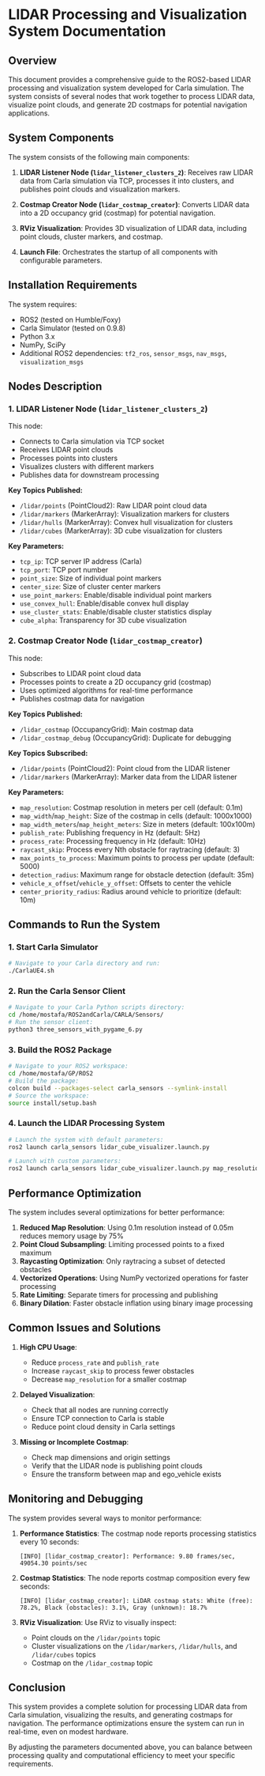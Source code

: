 # LIDAR Processing and Visualization System Documentation

## Overview

This document provides a comprehensive guide to the ROS2-based LIDAR processing and visualization system developed for Carla simulation. The system consists of several nodes that work together to process LIDAR data, visualize point clouds, and generate 2D costmaps for potential navigation applications.

## System Components

The system consists of the following main components:

1. **LIDAR Listener Node (`lidar_listener_clusters_2`)**: Receives raw LIDAR data from Carla simulation via TCP, processes it into clusters, and publishes point clouds and visualization markers.

2. **Costmap Creator Node (`lidar_costmap_creator`)**: Converts LIDAR data into a 2D occupancy grid (costmap) for potential navigation.

3. **RViz Visualization**: Provides 3D visualization of LIDAR data, including point clouds, cluster markers, and costmap.

4. **Launch File**: Orchestrates the startup of all components with configurable parameters.

## Installation Requirements

The system requires:
- ROS2 (tested on Humble/Foxy)
- Carla Simulator (tested on 0.9.8)
- Python 3.x
- NumPy, SciPy
- Additional ROS2 dependencies: `tf2_ros`, `sensor_msgs`, `nav_msgs`, `visualization_msgs`

## Nodes Description

### 1. LIDAR Listener Node (`lidar_listener_clusters_2`)

This node:
- Connects to Carla simulation via TCP socket
- Receives LIDAR point clouds
- Processes points into clusters
- Visualizes clusters with different markers
- Publishes data for downstream processing

**Key Topics Published:**
- `/lidar/points` (PointCloud2): Raw LIDAR point cloud data
- `/lidar/markers` (MarkerArray): Visualization markers for clusters
- `/lidar/hulls` (MarkerArray): Convex hull visualization for clusters
- `/lidar/cubes` (MarkerArray): 3D cube visualization for clusters

**Key Parameters:**
- `tcp_ip`: TCP server IP address (Carla)
- `tcp_port`: TCP port number
- `point_size`: Size of individual point markers
- `center_size`: Size of cluster center markers
- `use_point_markers`: Enable/disable individual point markers
- `use_convex_hull`: Enable/disable convex hull display
- `use_cluster_stats`: Enable/disable cluster statistics display
- `cube_alpha`: Transparency for 3D cube visualization

### 2. Costmap Creator Node (`lidar_costmap_creator`)

This node:
- Subscribes to LIDAR point cloud data
- Processes points to create a 2D occupancy grid (costmap)
- Uses optimized algorithms for real-time performance
- Publishes costmap data for navigation

**Key Topics Published:**
- `/lidar_costmap` (OccupancyGrid): Main costmap data
- `/lidar_costmap_debug` (OccupancyGrid): Duplicate for debugging

**Key Topics Subscribed:**
- `/lidar/points` (PointCloud2): Point cloud from the LIDAR listener
- `/lidar/markers` (MarkerArray): Marker data from the LIDAR listener

**Key Parameters:**
- `map_resolution`: Costmap resolution in meters per cell (default: 0.1m)
- `map_width`/`map_height`: Size of the costmap in cells (default: 1000x1000)
- `map_width_meters`/`map_height_meters`: Size in meters (default: 100x100m)
- `publish_rate`: Publishing frequency in Hz (default: 5Hz)
- `process_rate`: Processing frequency in Hz (default: 10Hz)
- `raycast_skip`: Process every Nth obstacle for raytracing (default: 3)
- `max_points_to_process`: Maximum points to process per update (default: 5000)
- `detection_radius`: Maximum range for obstacle detection (default: 35m)
- `vehicle_x_offset`/`vehicle_y_offset`: Offsets to center the vehicle
- `center_priority_radius`: Radius around vehicle to prioritize (default: 10m)

## Commands to Run the System

### 1. Start Carla Simulator

```bash
# Navigate to your Carla directory and run:
./CarlaUE4.sh
```

### 2. Run the Carla Sensor Client

```bash
# Navigate to your Carla Python scripts directory:
cd /home/mostafa/ROS2andCarla/CARLA/Sensors/
# Run the sensor client:
python3 three_sensors_with_pygame_6.py
```

### 3. Build the ROS2 Package

```bash
# Navigate to your ROS2 workspace:
cd /home/mostafa/GP/ROS2
# Build the package:
colcon build --packages-select carla_sensors --symlink-install
# Source the workspace:
source install/setup.bash
```

### 4. Launch the LIDAR Processing System

```bash
# Launch the system with default parameters:
ros2 launch carla_sensors lidar_cube_visualizer.launch.py

# Launch with custom parameters:
ros2 launch carla_sensors lidar_cube_visualizer.launch.py map_resolution:=0.1 publish_rate:=5.0 process_rate:=10.0 raycast_skip:=5 max_points_to_process:=3000
```

## Performance Optimization

The system includes several optimizations for better performance:

1. **Reduced Map Resolution**: Using 0.1m resolution instead of 0.05m reduces memory usage by 75%
2. **Point Cloud Subsampling**: Limiting processed points to a fixed maximum
3. **Raycasting Optimization**: Only raytracing a subset of detected obstacles
4. **Vectorized Operations**: Using NumPy vectorized operations for faster processing
5. **Rate Limiting**: Separate timers for processing and publishing
6. **Binary Dilation**: Faster obstacle inflation using binary image processing

## Common Issues and Solutions

1. **High CPU Usage**:
   - Reduce `process_rate` and `publish_rate`
   - Increase `raycast_skip` to process fewer obstacles
   - Decrease `map_resolution` for a smaller costmap

2. **Delayed Visualization**:
   - Check that all nodes are running correctly
   - Ensure TCP connection to Carla is stable
   - Reduce point cloud density in Carla settings

3. **Missing or Incomplete Costmap**:
   - Check map dimensions and origin settings
   - Verify that the LIDAR node is publishing point clouds
   - Ensure the transform between map and ego_vehicle exists

## Monitoring and Debugging

The system provides several ways to monitor performance:

1. **Performance Statistics**: The costmap node reports processing statistics every 10 seconds:
   ```
   [INFO] [lidar_costmap_creator]: Performance: 9.80 frames/sec, 49054.30 points/sec
   ```

2. **Costmap Statistics**: The node reports costmap composition every few seconds:
   ```
   [INFO] [lidar_costmap_creator]: LiDAR costmap stats: White (free): 78.2%, Black (obstacles): 3.1%, Gray (unknown): 18.7%
   ```

3. **RViz Visualization**: Use RViz to visually inspect:
   - Point clouds on the `/lidar/points` topic
   - Cluster visualizations on the `/lidar/markers`, `/lidar/hulls`, and `/lidar/cubes` topics
   - Costmap on the `/lidar_costmap` topic

## Conclusion

This system provides a complete solution for processing LIDAR data from Carla simulation, visualizing the results, and generating costmaps for navigation. The performance optimizations ensure the system can run in real-time, even on modest hardware.

By adjusting the parameters documented above, you can balance between processing quality and computational efficiency to meet your specific requirements.
